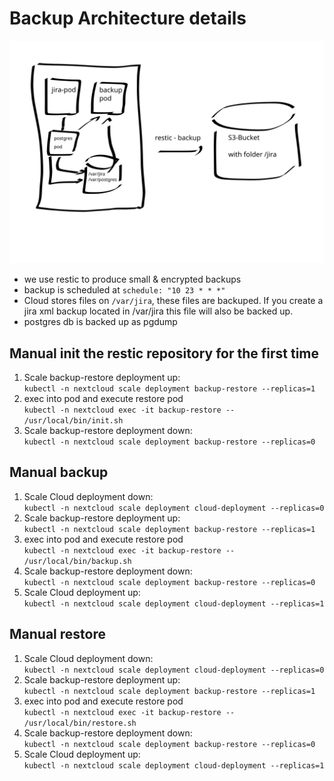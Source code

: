 # Backup Architecture details

![](backup.svg)

* we use restic to produce small & encrypted backups
* backup is scheduled at `schedule: "10 23 * * *"`
* Cloud stores files on `/var/jira`, these files are backuped. If you create a jira xml backup located in /var/jira this file will also be backed up.
* postgres db is backed up as pgdump

## Manual init the restic repository for the first time

1. Scale backup-restore deployment up:   
   `kubectl -n nextcloud scale deployment backup-restore --replicas=1`
1. exec into pod and execute restore pod   
   `kubectl -n nextcloud exec -it backup-restore -- /usr/local/bin/init.sh`
1. Scale backup-restore deployment down:   
  `kubectl -n nextcloud scale deployment backup-restore --replicas=0`



## Manual backup

1. Scale Cloud deployment down:   
  `kubectl -n nextcloud scale deployment cloud-deployment --replicas=0`
1. Scale backup-restore deployment up:   
   `kubectl -n nextcloud scale deployment backup-restore --replicas=1`
1. exec into pod and execute restore pod   
   `kubectl -n nextcloud exec -it backup-restore -- /usr/local/bin/backup.sh`
1. Scale backup-restore deployment down:   
  `kubectl -n nextcloud scale deployment backup-restore --replicas=0`
1. Scale Cloud deployment up:   
   `kubectl -n nextcloud scale deployment cloud-deployment --replicas=1`


## Manual restore

1. Scale Cloud deployment down:   
  `kubectl -n nextcloud scale deployment cloud-deployment --replicas=0`
2. Scale backup-restore deployment up:   
   `kubectl -n nextcloud scale deployment backup-restore --replicas=1`
3. exec into pod and execute restore pod   
   `kubectl -n nextcloud exec -it backup-restore -- /usr/local/bin/restore.sh`
4. Scale backup-restore deployment down:   
  `kubectl -n nextcloud scale deployment backup-restore --replicas=0`
5. Scale Cloud deployment up:   
   `kubectl -n nextcloud scale deployment cloud-deployment --replicas=1`
